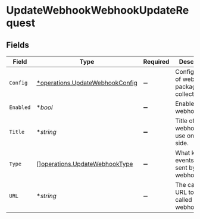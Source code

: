 # UpdateWebhookWebhookUpdateRequest


## Fields

| Field                                                                             | Type                                                                              | Required                                                                          | Description                                                                       |
| --------------------------------------------------------------------------------- | --------------------------------------------------------------------------------- | --------------------------------------------------------------------------------- | --------------------------------------------------------------------------------- |
| `Config`                                                                          | [*operations.UpdateWebhookConfig](../../models/operations/updatewebhookconfig.md) | :heavy_minus_sign:                                                                | Configuration of webhook packages collection.                                     |
| `Enabled`                                                                         | **bool*                                                                           | :heavy_minus_sign:                                                                | Enable/disable webhook.                                                           |
| `Title`                                                                           | **string*                                                                         | :heavy_minus_sign:                                                                | Title of the webhook for use on tenant side.                                      |
| `Type`                                                                            | [][operations.UpdateWebhookType](../../models/operations/updatewebhooktype.md)    | :heavy_minus_sign:                                                                | What kind of events to be sent by the webhook.                                    |
| `URL`                                                                             | **string*                                                                         | :heavy_minus_sign:                                                                | The callback URL to be called by the webhook.                                     |